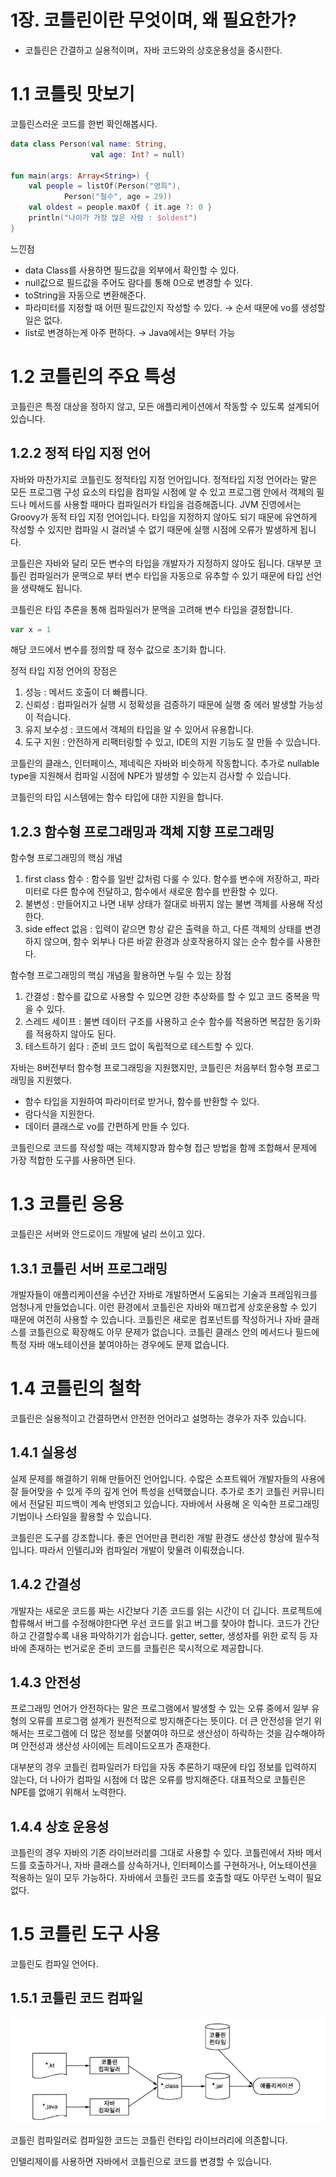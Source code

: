 # 1장. 코틀린이란 무엇이며, 왜 필요한가?

- 코틀린은 간결하고 실용적이며，자바 코드와의 상호운용성을 중시한다.

# 1.1 코틀릿 맛보기

코틀린스러운 코드를 한번 확인해봅시다.

```kotlin
data class Person(val name: String,
                  val age: Int? = null)

fun main(args: Array<String>) {
    val people = listOf(Person("영희"),
            Person("철수", age = 29))
    val oldest = people.maxOf { it.age ?: 0 }
    println("나이가 가장 많은 사람 : $oldest")
}
```

느낀점

- data Class를 사용하면 필드값을 외부에서 확인할 수 있다.
- null값으로 필드값을 주어도 람다를 통해 0으로 변경할 수 있다.
- toString을 자동으로 변환해준다.
- 파라미터를 지정할 때 어떤 필드값인지 작성할 수 있다. → 순서 때문에 vo를 생성할 일은 없다.
- list로 변경하는게 아주 편하다. → Java에서는 9부터 가능

# 1.2 코틀린의 주요 특성

코틀린은 특정 대상을 정하지 않고, 모든 애플리케이션에서 작동할 수 있도록 설계되어있습니다.

## 1.2.2 정적 타입 지정 언어

자바와 마찬가지로 코틀린도 정적타입 지정 언어입니다. 정적타입 지정 언어라는 말은 모든 프로그램 구성 요소의 타입을 컴파일 시점에 알 수 있고 프로그램 안에서 객체의 필드나 메서드를 사용할 때마다 컴파일러가 타입을 검증해줍니다. JVM 진영에서는 Groovy가 동적 타입 지정 언어입니다. 타입을 지정하지 않아도 되기 때문에 유연하게 작성할 수 있지만 컴파일 시 걸러낼 수 없기 때문에 실행 시점에 오류가 발생하게 됩니다.

코틀린은 자바와 달리 모든 변수의 타입을 개발자가 지정하지 않아도 됩니다. 대부분 코틀린 컴파일러가 문맥으로 부터 변수 타입을 자동으로 유추할 수 있기 때문에 타입 선언을 생략해도 됩니다.

코틀린은 타입 추론을 통해 컴파일러가 문맥을 고려해 변수 타입을 결정합니다.

```kotlin
var x = 1
```

해당 코드에서 변수를 정의할 때 정수 값으로 초기화 합니다.

정적 타입 지정 언어의 장점은

1. 성능 : 메서드 호출이 더 빠릅니다.
2. 신뢰성 : 컴파일러가 실행 시 정확성을 검증하기 때문에 실행 중 에러 발생할 가능성이 적습니다.
3. 유지 보수성 : 코드에서 객체의 타입을 알 수 있어서 유용합니다.
4. 도구 지원 : 안전하게 리팩터링할 수 있고, IDE의 지원 기능도 잘 만들 수 있습니다.

코틀린의 클래스, 인터페이스, 제네릭은 자바와 비슷하게 작동합니다. 추가로 nullable type을 지원해서 컴파일 시점에 NPE가 발생할 수 있는지 검사할 수 있습니다.

코틀린의 타입 시스템에는 함수 타입에 대한 지원을 합니다.

## 1.2.3 함수형 프로그래밍과 객체 지향 프로그래밍

함수형 프로그래밍의 핵심 개념

1. first class 함수 : 함수를 일반 값처럼 다룰 수 있다. 함수를 변수에 저장하고, 파라미터로 다른 함수에 전달하고, 함수에서 새로운 함수를 반환할 수 있다.
2. 불변성 : 만들어지고 나면 내부 상태가 절대로 바뀌지 않는 불변 객체를 사용해 작성한다.
3. side effect 없음 : 입력이 같으면 항상 같은 출력을 하고, 다른 객체의 상태를 변경하지 않으며, 함수 외부나 다른 바깥 환경과 상호작용하지 않는 순수 함수를 사용한다.

함수형 프로그래밍의 핵심 개념을 활용하면 누릴 수 있는 장점

1. 간결성 : 함수를 값으로 사용할 수 있으면 강한 추상화를 할 수 있고 코드 중복을 막을 수 있다.
2. 스레드 세이프 : 불변 데이터 구조를 사용하고 순수 함수를 적용하면 복잡한 동기화를 적용하지 않아도 된다.
3. 테스트하기 쉽다 : 준비 코드 없이 독립적으로 테스트할 수 있다.

자바는 8버전부터 함수형 프로그래밍을 지원했지만, 코틀린은 처음부터 함수형 프로그래밍을 지원했다.

- 함수 타입을 지원하여 파라미터로 받거나, 함수를 반환할 수 있다.
- 람다식을 지원한다.
- 데이터 클래스로 vo를 간편하게 만들 수 있다.

코틀린으로 코드를 작성할 때는 객체지향과 함수형 접근 방법을 함께 조합해서 문제에 가장 적합한 도구를 사용하면 된다.

# 1.3 코틀린 응용

코틀린은 서버와 안드로이드 개발에 널리 쓰이고 있다.

## 1.3.1 코틀린 서버 프로그래밍

개발자들이 애플리케이션을 수년간 자바로 개발하면서 도움되는 기술과 프레임워크를 엄청나게 만들었습니다. 이런 환경에서 코틀린은 자바와 매끄럽게 상호운용할 수 있기 때문에 여전히 사용할 수 있습니다. 코틀린은 새로운 컴포넌트를 작성하거나 자바 클래스를 코틀린으로 확장해도 아무 문제가 없습니다. 코틀린 클래스 안의 메서드나 필드에 특정 자바 애노테이션을 붙여야하는 경우에도 문제 없습니다.

# 1.4 코틀린의 철학

코틀린은 실용적이고 간결하면서 안전한 언어라고 설명하는 경우가 자주 있습니다.

## 1.4.1 실용성

실제 문제를 해결하기 위해 만들어진 언어입니다. 수많은 소프트웨어 개발자들의 사용에 잘 들어맞을 수 있게 주의 깊게 언어 특성을 선택했습니다. 추가로 초기 코틀린 커뮤니티에서 전달된 피드백이 계속 반영되고 있습니다. 자바에서 사용해 온 익숙한 프로그래밍 기법이나 스타일을 활용할 수 있습니다.

코틀린은 도구를 강조합니다. 좋은 언어만큼 편리한 개발 환경도 생산성 향상에 필수적입니다. 따라서 인텔리J와 컴파일러 개발이 맞물려 이뤄졌습니다.

## 1.4.2 간결성

개발자는 새로운 코드를 짜는 시간보다 기존 코드를 읽는 시간이 더 깁니다. 프로젝트에 합류해서 버그를 수정해야한다면 우선 코드를 읽고 버그를 찾아야 합니다. 코드가 간단하고 간결할수록 내용 파악하기가 쉽습니다. getter, setter, 생성자를 위한 로직 등 자바에 존재하는 번거로운 준비 코드를 코틀린은 묵시적으로 제공합니다.

## 1.4.3 안전성

프로그래밍 언어가 안전하다는 말은 프로그램에서 발생할 수 있는 오류 중에서 일부 유형의 오류를 프로그램 설계가 원천적으로 방지해준다는 뜻이다. 더 큰 안전성을 얻기 위해서는 프로그램에 더 많은 정보를 덧붙여야 하므로 생산성이 하락하는 것을 감수해야하며 안전성과 생산성 사이에는 트레이드오프가 존재한다.

대부분의 경우 코틀린 컴파일러가 타입을 자동 추론하기 때문에 타입 정보를 입력하지 않는다, 더 나아가 컴파일 시점에 더 많은 오류를 방지해준다. 대표적으로 코틀린은 NPE를 없애기 위해서 노력한다.

## 1.4.4 상호 운용성

코틀린의 경우 자바의 기존 라이브러리를 그대로 사용할 수 있다. 코틀린에서 자바 메서드를 호출하거나, 자바 클래스를 상속하거나, 인터페이스를 구현하거나, 어노테이션을 적용하는 일이 모두 가능하다. 자바에서 코틀린 코드를 호출할 때도 아무런 노력이 필요 없다.

# 1.5 코틀린 도구 사용

코틀린도 컴파일 언어다.

## 1.5.1 코틀린 코드 컴파일

![image-20230215143743292](images/image-20230215143743292.png)

코틀린 컴파일러로 컴파일한 코드는 코틀린 런타입 라이브러리에 의존합니다.

인텔리제이를 사용하면 자바에서 코틀린으로 코드를 변경할 수 있습니다.